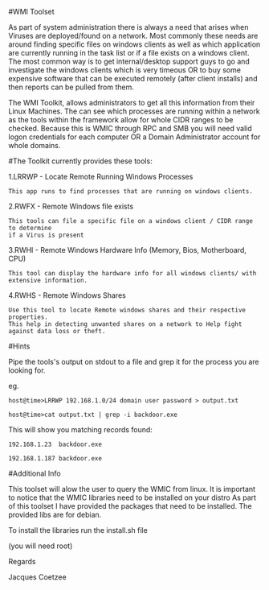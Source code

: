 #WMI Toolset

As part of system administration there is always a need that arises when Viruses are deployed/found on a network. 
Most commonly these needs are around finding specific files on windows clients as well as which application are currently running in the task list or if a file exists on a windows client. 
The most common way is to get internal/desktop support guys to go and investigate the windows clients which is very timeous OR to buy some expensive software that can be executed remotely (after client installs) and then reports can be pulled from them.


The WMI Toolkit, allows administrators to get all this information from their Linux Machines. The can see which processes are running within a network as the tools within the framework allow for whole CIDR ranges to be checked. Because this is WMIC through RPC and SMB you will need valid logon credentials for each computer OR a Domain Administrator account for whole domains.



#The Toolkit currently provides these tools:


1.LRRWP - Locate Remote Running Windows Processes
    
    This app runs to find processes that are running on windows clients. 



2.RWFX - Remote Windows file exists

    This tools can file a specific file on a windows client / CIDR range to determine 
    if a Virus is present



3.RWHI - Remote Windows Hardware Info (Memory, Bios, Motherboard, CPU)

    This tool can display the hardware info for all windows clients/ with extensive information.



4.RWHS - Remote Windows Shares

    Use this tool to locate Remote windows shares and their respective properties.
    This help in detecting unwanted shares on a network to Help fight against data loss or theft.



#Hints

Pipe the tools's output on stdout to a file and grep it for the process you are looking for.

eg. 

    host@time>LRRWP 192.168.1.0/24 domain user password > output.txt 

    host@time>cat output.txt | grep -i backdoor.exe


This will show you matching records found:

    192.168.1.23  backdoor.exe

    192.168.1.187 backdoor.exe



#Additional Info

This toolset will alow the user to query the WMIC from linux.
It is important to notice that the WMIC libraries need to be installed on your distro
As part of this toolset I have provided the packages that need to be installed. The provided libs are for debian.



To install the libraries run the install.sh file





 (you will need root)

Regards

Jacques Coetzee
